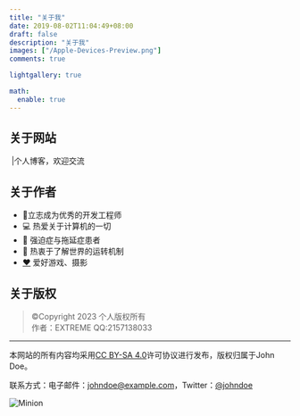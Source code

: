 ```yaml
---
title: "关于我"
date: 2019-08-02T11:04:49+08:00
draft: false
description: "关于我"
images: ["/Apple-Devices-Preview.png"]
comments: true

lightgallery: true

math:
  enable: true
---
```


## 关于网站

​		 |个人博客，欢迎交流

## 关于作者

- 👨立志成为优秀的开发工程师
- 💻 热爱关于计算机的一切
- 🤪 强迫症与拖延症患者
- 🤔 热衷于了解世界的运转机制
- [❤️](https://dillonzq.com/love/) 爱好游戏、摄影

## 关于版权
>©Copyright 2023 个人版权所有<br/>
>作者：EXTREME
>QQ:2157138033
<footer>
  <hr>
  <p>本网站的所有内容均采用<a href="https://creativecommons.org/licenses/by-sa/4.0/deed.zh">CC BY-SA 4.0</a>许可协议进行发布，版权归属于John Doe。</p>
  <p>联系方式：电子邮件：<a href="mailto:johndoe@example.com">johndoe@example.com</a>，Twitter：<a href="https://twitter.com/johndoe">@johndoe</a></p>
</footer>


![Minion](./01.jpg)
